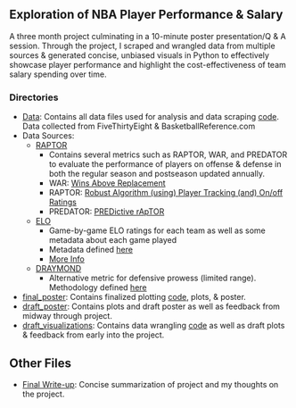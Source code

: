 ## Exploration of NBA Player Performance &amp; Salary

A three month project culminating in a 10-minute poster presentation/Q & A session. Through the project, I scraped and wrangled data from multiple sources & generated concise, unbiased visuals in Python to effectively 
showcase player performance and highlight the cost-effectiveness of team salary spending over time.

### Directories
* [Data](./Data): Contains all data files used for analysis and data scraping [code](./Data/SalaryDataScraping.ipynb). Data collected from FiveThirtyEight & BasketballReference.com
 * Data Sources:
   * [RAPTOR](https://github.com/fivethirtyeight/data/tree/master/nba-raptor)
     * Contains several metrics such as RAPTOR, WAR, and PREDATOR to evaluate the performance of players on offense & defense in both the regular season and postseason updated annually.
     * WAR: [Wins Above Replacement](https://www.nbastuffer.com/analytics101/wins-above-replacement-player-warp/)
     * RAPTOR: [Robust Algorithm (using) Player Tracking (and) On/off Ratings](https://fivethirtyeight.com/features/how-our-raptor-metric-works/)
     * PREDATOR: [PREDictive rApTOR](https://fivethirtyeight.com/features/how-our-raptor-metric-works/#:~:text=RAPTOR%2Ddriven%20predictions,PREDATOR%20(PREDictive%20rApTOR).)
   * [ELO](https://github.com/fivethirtyeight/data/tree/master/nba-forecasts)
     * Game-by-game ELO ratings for each team as well as some metadata about each game played
     * Metadata defined [here](https://github.com/fivethirtyeight/data/tree/master/nba-elo)
     * [More Info](https://en.wikipedia.org/wiki/Elo_rating_system)
   * [DRAYMOND](https://github.com/fivethirtyeight/data/tree/master/nba-draymond)
     * Alternative metric for defensive prowess (limited range). Methodology defined [here](https://fivethirtyeight.com/features/a-better-way-to-evaluate-nba-defense/)
* [final_poster](./final_poster): Contains finalized plotting [code](./final_poster/final_plots.ipynb), plots, & poster. 
* [draft_poster](./draft_poster): Contains plots and draft poster as well as feedback from midway through project.
* [draft_visualizations](./draft_visualizations): Contains data wrangling [code](./draft_visualizations/ContractValuesDataMunging.ipynb) as well as draft plots & feedback from early into the project.

## Other Files
* [Final Write-up](./ManneY_FinalWrite-up): Concise summarization of project and my thoughts on the project. 
